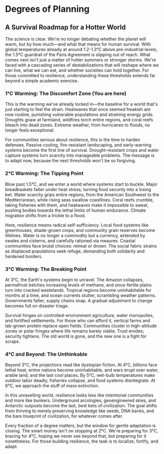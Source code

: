# Degrees of Planning

## A Survival Roadmap for a Hotter World

The science is clear. We're no longer debating whether the planet will warm, but by how much—and what that means for human survival. With global temperatures already at around 1.2-1.3°C above pre-industrial levels, the 1.5°C guardrail of the Paris Agreement is slipping out of reach. What comes next isn't just a matter of hotter summers or stronger storms. We're faced with a cascading series of destabilizations that will reshape where we can live, what we can eat, and whether societies can hold together. For those committed to resilience, understanding these thresholds extends far beyond a simple academic exercise.

### 1°C Warming: The Discomfort Zone (You are here)

This is the warming we've already locked in—the baseline for a world that's just starting to feel the strain. Heatwaves that once seemed freakish are now routine, punishing vulnerable populations and straining energy grids. Droughts gnaw at farmland, wildfires torch entire regions, and coral reefs bleach into dead zones. Extreme weather, from hurricanes to floods, no longer feels exceptional.

For communities serious about resilience, this is the time to harden defenses. Passive cooling, fire-resistant landscaping, and early-warning systems become the first line of survival. Drought-resistant crops and water capture systems turn scarcity into manageable problems. The message is to adapt now, because the next thresholds won't be so forgiving.

### 2°C Warming: The Tipping Point

Blow past 1.5°C, and we enter a world where systems start to buckle. Major breadbaskets falter under heat stress, turning food security into a losing bet. Water scarcity grips entire regions, from the American Southwest to the Mediterranean, while rising seas swallow coastlines. Coral reefs crumble, taking fisheries with them, and heatwaves make it impossible to sweat, pushing bodies towards the lethal limits of human endurance. Climate migration shifts from a trickle to a flood.

Here, resilience means radical self-sufficiency. Local food systems like greenhouses, shade-grown crops, and community grain reserves become lifelines. Water is no longer a commodity but a currency, extended by swales and cisterns, and carefully rationed via meaures. Coastal communities face brutal choices: retreat or drown. The social fabric strains as displaced populations seek refuge, demanding both solidarity and hardened borders.

### 3°C Warming: The Breaking Point

At 3°C, the Earth's systems begin to unravel. The Amazon collapses, permafrost belches increasing levels of methane, and once-fertile plains turn into cracked wastelands. Tropical regions become uninhabitable for months at a time, and ocean currents stutter, scrambling weather patterns. Governments falter; supply chains snap. A gradual adjustment to change becomes full on disaster triage.

Survival hinges on controlled-environment agriculture, water monopolies, and fortified settlements. For those who can afford it, vertical farms and lab-grown protein replace open fields. Communities cluster in high-altitude zones or polar fringes where life remains barely viable. Trust erodes; security tightens. The old world is gone, and the new one is a fight for scraps.

### 4°C and Beyond: The Unthinkable

Beyond 3°C, the projections read like dystopian fiction. At 4°C, billions face lethal heat, entire nations become uninhabitable, and wars erupt over water, arable land, and the last cool places. By 5°C, wet-bulb temperatures make outdoor labor deadly, fisheries collapse, and food systems disintegrate. At 6°C, we approach the stuff of mass extinction.

In this unravelling world, resilience looks less like intentional communities and more like bunkers. Underground arcologies, geoengineered skies, and Antarctic outposts become the last, best bets of civilization. The goal shifts from thriving to merely preserving knowledge like seeds, DNA banks, and the bare blueprint of civilization, for whatever comes after.

Every fraction of a degree matters, but the window for gentle adaptation is closing. The smart money isn't on stopping at 2°C. We're preparing for 3°C, bracing for 4°C, hoping we never see beyond that, but preparing for it nonetheless. For those building resilience, the task is to localize, fortify, and adapt.
